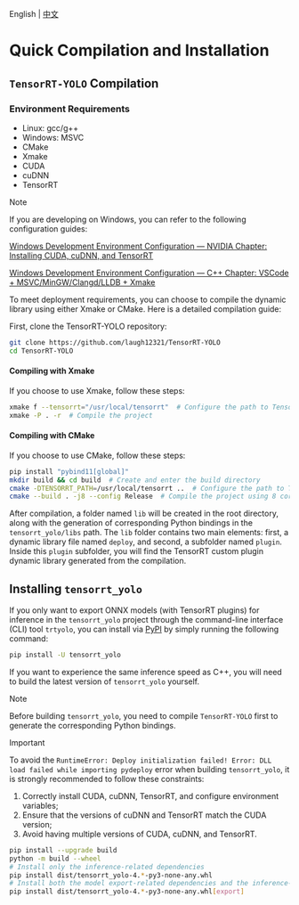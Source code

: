 English | [中文](../cn/build_and_install.md)

# Quick Compilation and Installation

## `TensorRT-YOLO` Compilation

### Environment Requirements

- Linux: gcc/g++
- Windows: MSVC
- CMake
- Xmake
- CUDA
- cuDNN
- TensorRT

> [!NOTE]  
> If you are developing on Windows, you can refer to the following configuration guides:
> 
> [Windows Development Environment Configuration — NVIDIA Chapter: Installing CUDA, cuDNN, and TensorRT](https://www.cnblogs.com/laugh12321/p/17830096.html) 
> 
> [Windows Development Environment Configuration — C++ Chapter: VSCode + MSVC/MinGW/Clangd/LLDB + Xmake](https://www.cnblogs.com/laugh12321/p/17827624.html) 

To meet deployment requirements, you can choose to compile the dynamic library using either Xmake or CMake. Here is a detailed compilation guide:

First, clone the TensorRT-YOLO repository:

```bash
git clone https://github.com/laugh12321/TensorRT-YOLO   
cd TensorRT-YOLO
```

#### Compiling with Xmake

If you choose to use Xmake, follow these steps:

```bash
xmake f --tensorrt="/usr/local/tensorrt"  # Configure the path to TensorRT
xmake -P . -r  # Compile the project
```

#### Compiling with CMake

If you choose to use CMake, follow these steps:

```bash
pip install "pybind11[global]"
mkdir build && cd build  # Create and enter the build directory
cmake -DTENSORRT_PATH=/usr/local/tensorrt ..  # Configure the path to TensorRT
cmake --build . -j8 --config Release  # Compile the project using 8 cores
```

After compilation, a folder named `lib` will be created in the root directory, along with the generation of corresponding Python bindings in the `tensorrt_yolo/libs` path. The `lib` folder contains two main elements: first, a dynamic library file named `deploy`, and second, a subfolder named `plugin`. Inside this `plugin` subfolder, you will find the TensorRT custom plugin dynamic library generated from the compilation.

## Installing `tensorrt_yolo`

If you only want to export ONNX models (with TensorRT plugins) for inference in the `tensorrt_yolo` project through the command-line interface (CLI) tool `trtyolo`, you can install via [PyPI](https://pypi.org/project/tensorrt-yolo) by simply running the following command:

```bash
pip install -U tensorrt_yolo
```

If you want to experience the same inference speed as C++, you will need to build the latest version of `tensorrt_yolo` yourself.

> [!NOTE]  
> Before building `tensorrt_yolo`, you need to compile `TensorRT-YOLO` first to generate the corresponding Python bindings.
> 

> [!IMPORTANT]   
> To avoid the `RuntimeError: Deploy initialization failed! Error: DLL load failed while importing pydeploy` error when building `tensorrt_yolo`, it is strongly recommended to follow these constraints:
>
> 1. Correctly install CUDA, cuDNN, TensorRT, and configure environment variables;
> 2. Ensure that the versions of cuDNN and TensorRT match the CUDA version;
> 3. Avoid having multiple versions of CUDA, cuDNN, and TensorRT.

```bash
pip install --upgrade build
python -m build --wheel
# Install only the inference-related dependencies
pip install dist/tensorrt_yolo-4.*-py3-none-any.whl
# Install both the model export-related dependencies and the inference-related dependencies
pip install dist/tensorrt_yolo-4.*-py3-none-any.whl[export]
```
